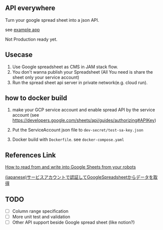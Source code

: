 ## API everywhere

Turn your google spread sheet into a json API.

see [example app](https://api-everywhere-emyxjnbuoq-an.a.run.app/?sheetUrl=https%3A%2F%2Fdocs.google.com%2Fspreadsheets%2Fd%2F1HA4munsvl5UUlb9DKmJvhrwfGlSQ97hSQZf13M3ZO4Y%2Fedit%23gid%3D0)

Not Production ready yet.

## Usecase

1. Use Google spreadsheet as CMS in JAM stack flow.
2. You don't wanna publish your Spreadsheet (All You need is share the sheet only your service account)
3. Run the spread sheet api server in private network(e.g. cloud run).

## how to docker build

1. make your GCP service account and enable spread API by the service account
(see https://developers.google.com/sheets/api/guides/authorizing#APIKey)

2. Put the ServiceAccount json file to `dev-secret/test-sa-key.json`

3. Docker build with `Dockerfile`. see `docker-compose.yaml`

## References Link
[How to read from and write into Google Sheets from your robots](https://robocorp.com/docs/development-guide/google-sheets/interacting-with-google-sheets)

[(japanese)サービスアカウントで認証してGoogleSpreadsheetからデータを取得](https://dream-yt.github.io/post/spreadsheet-via-service-account/)


## TODO
- [ ] Column range specification
- [ ] More unit test and validation
- [ ] Other API support beside Google spread sheet (like notion?)
